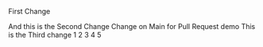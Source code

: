 First Change

And this is the Second Change
Change on Main for Pull Request demo
This is the Third change
1
2
3
4
5

